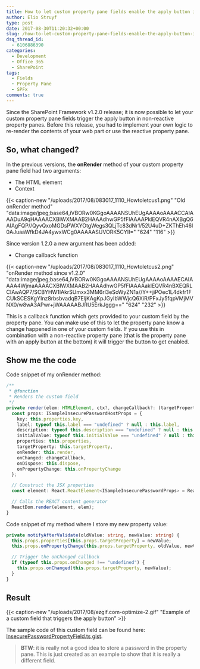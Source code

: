 ```yaml
---
title: How to let custom property pane fields enable the apply button in SharePoint Framework
author: Elio Struyf
type: post
date: 2017-08-30T11:20:32+00:00
slug: /how-to-let-custom-property-pane-fields-enable-the-apply-button-in-sharepoint-framework/
dsq_thread_id:
  - 6106886390
categories:
  - Development
  - Office 365
  - SharePoint
tags:
  - Fields
  - Property Pane
  - SPFx
comments: true
---
```


Since the SharePoint Framework v1.2.0 release; it is now possible to let your custom property pane fields trigger the apply button in non-reactive property panes. Before this release, you had to implement your own logic to re-render the contents of your web part or use the reactive property pane.

## So, what changed?

In the previous versions, the **onRender** method of your custom property pane field had two arguments:

*   The HTML element
*   Context

{{< caption-new "/uploads/2017/08/083017_1110_Howtoletcus1.png" "Old onRender method"  "data:image/jpeg;base64,iVBORw0KGgoAAAANSUhEUgAAAAoAAAACCAIAAADuA9qHAAAACXBIWXMAAB2HAAAdhwGP5fFlAAAAPklEQVR4nAXBgQ6AIAgFQP//QyvQxoMGDsPWXYOtgWegs3QLjTc83dNr1/52U4uD+ZKThEh46I0AJuaaWfkD4JA4ywxWCg0AAAAASUVORK5CYII=" "624" "116" >}}

Since version 1.2.0 a new argument has been added:

*   Change callback function

{{< caption-new "/uploads/2017/08/083017_1110_Howtoletcus2.png" "onRender method since v1.2.0"  "data:image/jpeg;base64,iVBORw0KGgoAAAANSUhEUgAAAAoAAAAECAIAAAA4WjmaAAAACXBIWXMAAB2HAAAdhwGP5fFlAAAAaklEQVR4nBXEQRLCIAwAQP7/SCBYHW1IAkrSUmxx3MM6rl3eSoWyZN1a//Y++jiPOec1L4dkfr1FCUkSCESKgYInz8rbsbvadqB7EljKAgKpJGyIbWWjcQ6XiR/PFxJy5fqpVMjMVNX0/w8wA3APwr+jWAAAAABJRU5ErkJggg==" "624" "232" >}}

This is a callback function which gets provided to your custom field by the property pane. You can make use of this to let the property pane know a change happened in one of your custom fields. If you use this in combination with a non-reactive property pane (that is the property pane with an apply button at the bottom) it will trigger the button to get enabled.

## Show me the code

Code snippet of my onRender method:

```typescript
/**
 * @function
 * Renders the custom field
 */
private render(elem: HTMLElement, ctx?, changeCallback?: (targetProperty: string, value: any) => void): void {
  const props: ISampleInsecurePasswordHostProps = {
    key: this.properties.key,
    label: typeof this.label === "undefined" ? null : this.label,
    description: typeof this.description === "undefined" ? null : this.description,
    initialValue: typeof this.initialValue === "undefined" ? null : this.initialValue,
    properties: this.properties,
    targetProperty: this.targetProperty,
    onRender: this.render,
    onChanged: changeCallback,
    onDispose: this.dispose,
    onPropertyChange: this.onPropertyChange
  };

  // Construct the JSX properties
  const element: React.ReactElement<ISampleInsecurePasswordProps> = React.createElement(SampleInsecurePasswordHost, props);

  // Calls the REACT content generator
  ReactDom.render(element, elem);
}
```

Code snippet of my method where I store my new property value:

```typescript
private notifyAfterValidate(oldValue: string, newValue: string) {
  this.props.properties[this.props.targetProperty] = newValue;
  this.props.onPropertyChange(this.props.targetProperty, oldValue, newValue);

  // Trigger the onChanged callback
  if (typeof this.props.onChanged !== "undefined") {
    this.props.onChanged(this.props.targetProperty, newValue);
  }
}
```


## Result

{{< caption-new "/uploads/2017/08/ezgif.com-optimize-2.gif" "Example of a custom field that triggers the apply button" >}}

The sample code of this custom field can be found here: [InsecurePasswordPropertyField.ts gist](https://gist.github.com/estruyf/5d571460e235b748c93547fc86d46e22).

> **BTW**: it is really not a good idea to store a password in the property pane. This is just created as an example to show that it is really a different field.
